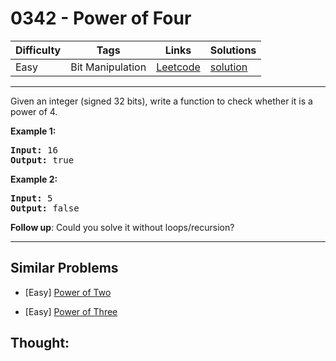 # 0342 - Power of Four

Difficulty  | Tags | Links | Solutions
----------- | ---- | ----- | -----
Easy | Bit Manipulation | [Leetcode](https://leetcode.com/problems/power-of-four) | [solution](https://leetcode.com/problems/power-of-four/solution/)


-----------

<p>Given an integer (signed 32 bits), write a function to check whether it is a power of 4.</p>

<p><strong>Example 1:</strong></p>

<pre>
<strong>Input: </strong><span id="example-input-1-1">16</span>
<strong>Output: </strong><span id="example-output-1">true</span>
</pre>

<div>
<p><strong>Example 2:</strong></p>

<pre>
<strong>Input: </strong><span id="example-input-2-1">5</span>
<strong>Output: </strong><span id="example-output-2">false</span></pre>
</div>

<p><b>Follow up</b>: Could you solve it without loops/recursion?</p>

-----------


## Similar Problems

- [Easy] [Power of Two](power-of-two)

- [Easy] [Power of Three](power-of-three)




## Thought:
